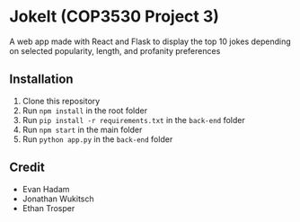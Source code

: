 # JokeIt (COP3530 Project 3)
A web app made with React and Flask to display the top 10 jokes depending on selected popularity, length, and profanity preferences

## Installation
1. Clone this repository
2. Run `npm install` in the root folder
3. Run `pip install -r requirements.txt` in the `back-end` folder
4. Run `npm start` in the main folder
5. Run `python app.py` in the `back-end` folder

## Credit

- Evan Hadam
- Jonathan Wukitsch
- Ethan Trosper
